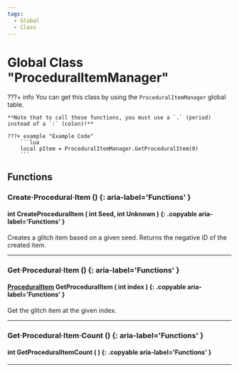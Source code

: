 ```yaml
---
tags:
  - Global
  - Class
---
```

# Global Class "ProceduralItemManager"

???+ info
    You can get this class by using the `ProceduralItemManager` global table.

    **Note that to call these functions, you must use a `.` (period) instead of a `:` (colon)!**
    
    ???+ example "Example Code"
        ```lua
        local pItem = ProceduralItemManager.GetProceduralItem(0)
        ```

## Functions
### Create·Procedural·Item () {: aria-label='Functions' }
#### int CreateProceduralItem ( int Seed, int Unknown ) {: .copyable aria-label='Functions' }
Creates a glitch item based on a given seed. 
Returns the negative ID of the created item.

___
### Get·Procedural·Item () {: aria-label='Functions' }
#### [ProceduralItem](ProceduralItem.md) GetProceduralItem ( int index ) {: .copyable aria-label='Functions' }
Get the glitch item at the given index.

___
### Get·Procedural·Item·Count () {: aria-label='Functions' }
#### int GetProceduralItemCount ( ) {: .copyable aria-label='Functions' }
___